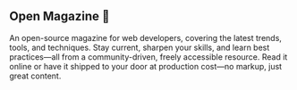 ## Open Magazine 📖

An open-source magazine for web developers, covering the latest trends, tools, and techniques. 
Stay current, sharpen your skills, and learn best practices—all from a community-driven, freely accessible resource. 
Read it online or have it shipped to your door at production cost—no markup, just great content.

<!--

**Here are some ideas to get you started:**

🙋‍♀️ A short introduction - what is your organization all about?
🌈 Contribution guidelines - how can the community get involved?
👩‍💻 Useful resources - where can the community find your docs? Is there anything else the community should know?
🍿 Fun facts - what does your team eat for breakfast?
🧙 Remember, you can do mighty things with the power of [Markdown](https://docs.github.com/github/writing-on-github/getting-started-with-writing-and-formatting-on-github/basic-writing-and-formatting-syntax)
-->

